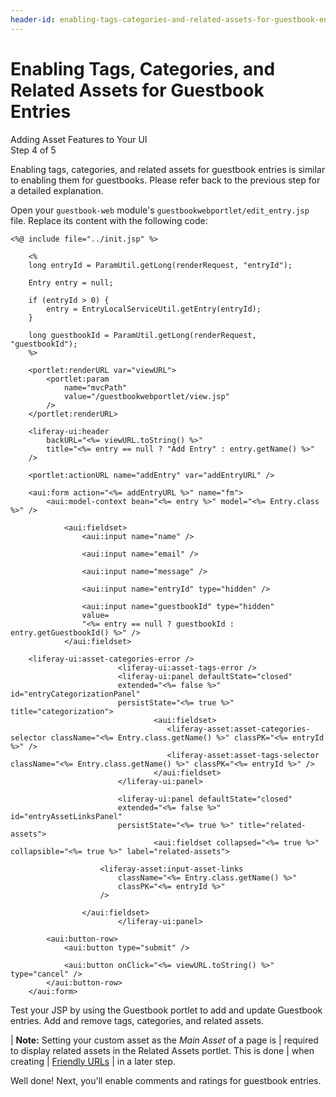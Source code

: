 ```yaml
---
header-id: enabling-tags-categories-and-related-assets-for-guestbook-entries
---
```


# Enabling Tags, Categories, and Related Assets for Guestbook Entries

<div class="learn-path-step">
    <p>Adding Asset Features to Your UI<br>Step 4 of 5</p>
</div>

Enabling tags, categories, and related assets for guestbook entries is similar 
to enabling them for guestbooks. Please refer back to the previous step for
a detailed explanation. 

Open your `guestbook-web` module's `guestbookwebportlet/edit_entry.jsp` file. 
Replace its content with the following code: 

    <%@ include file="../init.jsp" %>

        <%
        long entryId = ParamUtil.getLong(renderRequest, "entryId");

        Entry entry = null;

        if (entryId > 0) {
            entry = EntryLocalServiceUtil.getEntry(entryId);
        }

        long guestbookId = ParamUtil.getLong(renderRequest, "guestbookId");
        %>

        <portlet:renderURL var="viewURL">
            <portlet:param 
                name="mvcPath" 
                value="/guestbookwebportlet/view.jsp" 
            />
        </portlet:renderURL>

        <liferay-ui:header
            backURL="<%= viewURL.toString() %>"
            title="<%= entry == null ? "Add Entry" : entry.getName() %>"
        />

        <portlet:actionURL name="addEntry" var="addEntryURL" />

        <aui:form action="<%= addEntryURL %>" name="fm">
            <aui:model-context bean="<%= entry %>" model="<%= Entry.class %>" />

                <aui:fieldset>
                    <aui:input name="name" />

                    <aui:input name="email" />

                    <aui:input name="message" />

                    <aui:input name="entryId" type="hidden" />

                    <aui:input name="guestbookId" type="hidden" 
                    value=
                    "<%= entry == null ? guestbookId : entry.getGuestbookId() %>" />
                </aui:fieldset>

        <liferay-ui:asset-categories-error />
                            <liferay-ui:asset-tags-error />
                            <liferay-ui:panel defaultState="closed" 
                            extended="<%= false %>" id="entryCategorizationPanel" 
                            persistState="<%= true %>" title="categorization">
                                    <aui:fieldset>
                                       <liferay-asset:asset-categories-selector className="<%= Entry.class.getName() %>" classPK="<%= entryId %>" />
                                       <liferay-asset:asset-tags-selector className="<%= Entry.class.getName() %>" classPK="<%= entryId %>" />
                                    </aui:fieldset>
                            </liferay-ui:panel>

                            <liferay-ui:panel defaultState="closed" 
                            extended="<%= false %>" id="entryAssetLinksPanel" 
                            persistState="<%= true %>" title="related-assets">
                                    <aui:fieldset collapsed="<%= true %>" collapsible="<%= true %>" label="related-assets">
					
    					<liferay-asset:input-asset-links
    						className="<%= Entry.class.getName() %>"
    						classPK="<%= entryId %>"
    					/>
					
    				</aui:fieldset>
                            </liferay-ui:panel>

            <aui:button-row>
                <aui:button type="submit" />

                <aui:button onClick="<%= viewURL.toString() %>" type="cancel" />
            </aui:button-row>
        </aui:form>

Test your JSP by using the Guestbook portlet to add and update Guestbook 
entries. Add and remove tags, categories, and related assets. 

| **Note:** Setting your custom asset as the *Main Asset* of a page is
| required to display related assets in the Related Assets portlet. This is done
| when creating
| [Friendly URLs](/docs/7-1/tutorials/-/knowledge_base/t/making-urls-friendlier)
| in a later step.

Well done! Next, you'll enable comments and ratings for guestbook entries. 
